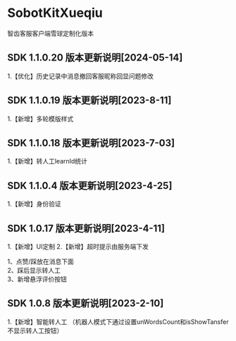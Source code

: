 # SobotKitXueqiu
智齿客服客户端雪球定制化版本
## SDK 1.1.0.20 版本更新说明[2024-05-14]
1.【优化】历史记录中消息撤回客服昵称回显问题修改

## SDK 1.1.0.19 版本更新说明[2023-8-11]
1.【新增】多轮模版样式



## SDK 1.1.0.18 版本更新说明[2023-7-03]
1.【新增】转人工learnId统计


## SDK 1.1.0.4 版本更新说明[2023-4-25]
1.【新增】身份验证



## SDK 1.0.17 版本更新说明[2023-4-11]
1.【新增】UI定制
2.【新增】超时提示由服务端下发



1、点赞/踩放在消息下面  
2、踩后显示转人工  
3、新增悬浮评价按钮  


## SDK 1.0.8 版本更新说明[2023-2-10]
1.【新增】智能转人工
  （机器人模式下通过设置unWordsCount和isShowTansfer不显示转人工按钮）
